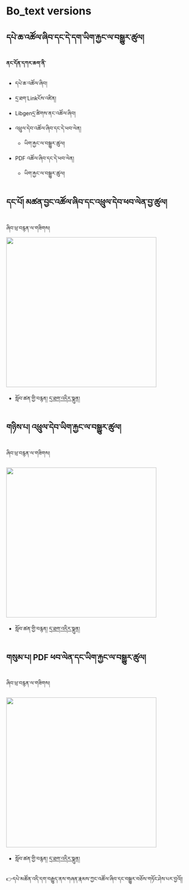 # Bo_text versions

## དཔེ་ཆ་འཚོལ་ཞིབ་དང་དེ་དག་ཡིག་རྐྱང་ལ་བསྒྱུར་ཚུལ།

**ནང་དོན་དཀར་ཆག་ནི་**
- དཔེ་ཆ་འཚོལ་ཞིབ།
- དྲ་ཐག་Linkངོས་འཛིན།
- Libgenདྲ་ཚིགས་ནང་འཚོལ་ཞིབ།
- འཕྲུལ་དེབ་འཚོལ་ཞིབ་དང་དེ་ཕབ་ལེན།
    - ཡིག་རྐྱང་ལ་བསྒྱུར་ཚུལ།
- PDF འཚོལ་ཞིབ་དང་དེ་ཕབ་ལེན།
   - ཡིག་རྐྱང་ལ་བསྒྱུར་ཚུལ།

## དང་པོ། མཚན་བྱང་འཚོལ་ཞིབ་དང་འཕྲུལ་དེབ་ཕབ་ལེན་བྱ་ཚུལ།
ཞིབ་ཕྲ་བརྙན་ལ་གཟིགས།
<img src="https://user-images.githubusercontent.com/28945342/216926656-23229dd3-00c1-4885-b521-23628c721be0.png" width="400"/>

- སློབ་ཚན་གྱི་བརྙན། [དྲ་ཐག་འདིར་སྣུན།](https://watch.screencastify.com/v/PaX37UI36a9XYcg2nFiR)

## གཉིས་པ། འཕྲུལ་དེབ་ཡིག་རྐྱང་ལ་བསྒྱུར་ཚུལ།
ཞིབ་ཕྲ་བརྙན་ལ་གཟིགས།

<img src="https://user-images.githubusercontent.com/28945342/216928587-3716b285-21a0-49b4-b40f-0678bf2f07ba.png" width="400"/>

- སློབ་ཚན་གྱི་བརྙན། [དྲ་ཐག་འདིར་སྣུན།](https://watch.screencastify.com/v/GM07x99h4PrbVVcrF2Lw)

## གསུམ་པ། PDF ཕབ་ལེན་དང་ཡིག་རྐྱང་ལ་བསྒྱུར་ཚུལ།
ཞིབ་ཕྲ་བརྙན་ལ་གཟིགས།

<img src="https://user-images.githubusercontent.com/28945342/216929550-86ebc658-95a9-43ec-a52b-527c1101a532.png" width="400"/>

- སློབ་ཚན་གྱི་བརྙན། [དྲ་ཐག་འདིར་སྣུན།](https://watch.screencastify.com/v/Pya5Ptlujci8UHcxI8Av)

👉དཔེ་མཚོན་འདི་དག་བརྒྱུད་ནས་གཞན་རྣམས་ཀྱང་འཚོལ་ཞིབ་དང་བསྒྱུར་བཅོས་གཏོང་ཤེས་པར་བྱའོ།།

